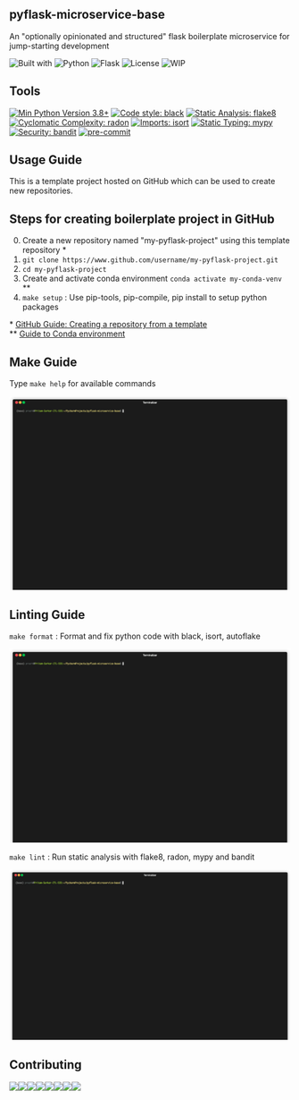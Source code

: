 pyflask-microservice-base
------------------------------------------------------------------------------
An "optionally opinionated and structured" flask boilerplate microservice for jump-starting development

![Built with](https://img.shields.io/badge/-Built%20with-073551?style=flat-square)
![Python](https://img.shields.io/badge/-Python-3776AB?style=flat-square&logo=Python&logoColor=white)
![Flask](https://img.shields.io/badge/-Flask-000000?style=flat-square&logo=flask&logoColor=white)
![License](https://img.shields.io/github/license/pritam001/pyflask-microservice-base?style=flat-square&label=License)
![WIP](https://img.shields.io/badge/%20%F0%9F%9A%A7%20-Dev%20in%20progress-important)


Tools
------------------------------------------------------------------------------
[![Min Python Version 3.8+](https://img.shields.io/badge/python-3.8+-3776AB.svg?style=flat)](https://www.python.org/download/releases/3.8.0/)
[![Code style: black](https://img.shields.io/badge/code%20style-black-000000.svg?style=flat)](https://github.com/psf/black)
[![Static Analysis: flake8](https://img.shields.io/badge/static%20analysis-flake8-cccccc.svg?style=flat)](https://github.com/PyCQA/flake8/)
[![Cyclomatic Complexity: radon](https://img.shields.io/badge/cyclomatic%20complexity-radon-ff5252.svg?style=flat)](https://github.com/rubik/radon)
[![Imports: isort](https://img.shields.io/badge/%20imports-isort-%231674b1?style=flat&labelColor=ef8336)](https://timothycrosley.github.io/isort/)
[![Static Typing: mypy](https://img.shields.io/badge/static%20typing-mypy-blue.svg?style=flat)](https://github.com/python/mypy/)
[![Security: bandit](https://img.shields.io/badge/security-bandit-yellow.svg?style=flat)](https://github.com/PyCQA/bandit)
[![pre-commit](https://img.shields.io/badge/pre--commit-enabled-brightgreen?style=flat&logo=pre-commit&logoColor=white)](https://github.com/pre-commit/pre-commit)


Usage Guide
------------------------------------------------------------------------------
This is a template project hosted on GitHub which can be used to create new repositories.


Steps for creating boilerplate project in GitHub
------------------------------------------------------------------------------
0. Create a new repository named "my-pyflask-project" using this template repository *
0. `git clone https://www.github.com/username/my-pyflask-project.git`
0. `cd my-pyflask-project`
0. Create and activate conda environment `conda activate my-conda-venv` **
0. `make setup` : Use pip-tools, pip-compile, pip install to setup python packages

\* [GitHub Guide: Creating a repository from a template](https://docs.github.com/en/github/creating-cloning-and-archiving-repositories/creating-a-repository-from-a-template)
<br>
\** [Guide to Conda environment](https://github.com/pritam001/pyflask-microservice-base/blob/master/documentation/conda.md)


Make Guide
------------------------------------------------------------------------------
Type `make help` for available commands

<p align="center"><img src="documentation/assets/make-help.gif" /></p>


Linting Guide
------------------------------------------------------------------------------
`make format` : Format and fix python code with black, isort, autoflake

<p align="center"><img src="documentation/assets/make-format.gif" /></p>

`make lint` : Run static analysis with flake8, radon, mypy and bandit

<p align="center"><img src="documentation/assets/make-lint.gif" /></p>


Contributing
------------------------------------------------------------------------------
[![](https://sourcerer.io/fame/pritam001/pritam001/pyflask-microservice-base/images/0)](https://sourcerer.io/fame/pritam001/pritam001/pyflask-microservice-base/links/0)[![](https://sourcerer.io/fame/pritam001/pritam001/pyflask-microservice-base/images/1)](https://sourcerer.io/fame/pritam001/pritam001/pyflask-microservice-base/links/1)[![](https://sourcerer.io/fame/pritam001/pritam001/pyflask-microservice-base/images/2)](https://sourcerer.io/fame/pritam001/pritam001/pyflask-microservice-base/links/2)[![](https://sourcerer.io/fame/pritam001/pritam001/pyflask-microservice-base/images/3)](https://sourcerer.io/fame/pritam001/pritam001/pyflask-microservice-base/links/3)[![](https://sourcerer.io/fame/pritam001/pritam001/pyflask-microservice-base/images/4)](https://sourcerer.io/fame/pritam001/pritam001/pyflask-microservice-base/links/4)[![](https://sourcerer.io/fame/pritam001/pritam001/pyflask-microservice-base/images/5)](https://sourcerer.io/fame/pritam001/pritam001/pyflask-microservice-base/links/5)[![](https://sourcerer.io/fame/pritam001/pritam001/pyflask-microservice-base/images/6)](https://sourcerer.io/fame/pritam001/pritam001/pyflask-microservice-base/links/6)[![](https://sourcerer.io/fame/pritam001/pritam001/pyflask-microservice-base/images/7)](https://sourcerer.io/fame/pritam001/pritam001/pyflask-microservice-base/links/7)


